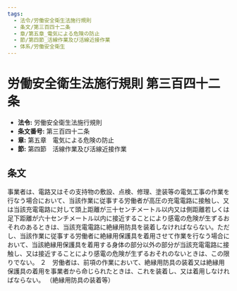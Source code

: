```yaml
---
tags:
  - 法令/労働安全衛生法施行規則
  - 条文/第三百四十二条
  - 章/第五章_電気による危険の防止
  - 節/第四節_活線作業及び活線近接作業
  - 体系/労働安全衛生
---
```

# 労働安全衛生法施行規則 第三百四十二条

- **法令:** 労働安全衛生法施行規則
- **条文番号:** 第三百四十二条
- **章:** 第五章　電気による危険の防止
- **節:** 第四節　活線作業及び活線近接作業

## 条文
事業者は、電路又はその支持物の敷設、点検、修理、塗装等の電気工事の作業を行なう場合において、当該作業に従事する労働者が高圧の充電電路に接触し、又は当該充電電路に対して頭上距離が三十センチメートル以内又は側距離若しくは足下距離が六十センチメートル以内に接近することにより感電の危険が生ずるおそれのあるときは、当該充電電路に絶縁用防具を装着しなければならない。ただし、当該作業に従事する労働者に絶縁用保護具を着用させて作業を行なう場合において、当該絶縁用保護具を着用する身体の部分以外の部分が当該充電電路に接触し、又は接近することにより感電の危険が生ずるおそれのないときは、この限りでない。
２　労働者は、前項の作業において、絶縁用防具の装着又は絶縁用保護具の着用を事業者から命じられたときは、これを装着し、又は着用しなければならない。
（絶縁用防具の装着等）

